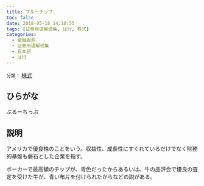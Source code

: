 ```yaml
---
title: ブルーチップ
toc: false
date: 2018-05-18 14:10:55
tags: [证券用语解说集, は行, 株式]
categories:
  - 金融服务
  - 证券用语解说集
  - 日本語
  - は行
---
```


`分類：` [株式](/tags/株式/)

## ひらがな

ぶるーちっぷ

## 説明

アメリカで優良株のことをいう。収益性、成長性にすぐれているだけでなく財務的基盤も磐石とした企業を指す。

ポーカーで最高額のチップが、青色だったからあるいは、牛の品評会で優良の査定を受けた牛が、青い布片を付けられたからなどの説がある。
